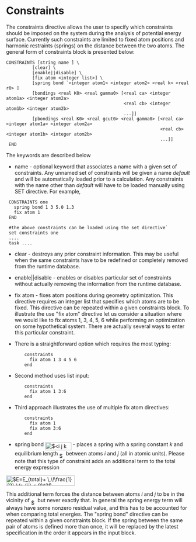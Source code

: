 # Constraints

The constraints directive allows the user to specify which constraints
should be imposed on the system during the analysis of potential energy
surface. Currently such constraints are limited to fixed atom positions
and harmonic restraints (springs) on the distance between the two atoms.
The general form of constraints block is presented
below:
```
CONSTRAINTS [string name ] \  
          [clear] \  
          [enable||disable] \  
          [fix atom <integer list>] \  
          [spring bond `<integer atom1> <integer atom2> <real k> <real r0> ]  
          [bondings <real K0> <real gamma0> [<real ca> <integer atom1a> <integer atom2a> 
                                             <real cb> <integer atom1b> <integer atom2b>
                                             ...]]
          [pbondings <real K0> <real gcut0> <real gamma0> [<real ca> <integer atom1a> <integer atom2a> 
                                                           <real cb> <integer atom1b> <integer atom2b>
                                                           ...]]
 END
```
The keywords are described below

  - name - optional keyword that associates a name with a given set of
    constraints. Any unnamed set of constraints will be given a name
    *default* and will be automatically loaded prior to a calculation.
    Any constraints with the name other than *default* will have to be
    loaded manually using SET directive. For example,
```
 CONSTRAINTS one  
   spring bond 1 3 5.0 1.3
   fix atom 1  
 END 
  
 #the above constraints can be loaded using the set directive`  
 set constraints one  
 ....  
 task ....
```
  - clear - destroys any prior constraint information. This may be
    useful when the same constraints have to be redefined or completely
    removed from the runtime database.

<!-- end list -->

  - enable||disable - enables or disables particular set of constraints
    without actually removing the information from the runtime database.

<!-- end list -->

  - fix atom - fixes atom positions during geometry optimization. This
    directive requires an integer list that specifies which atoms are to
    be fixed. This directive can be repeated within a given constraints
    block. To illustrate the use "fix atom" directive let us consider a
    situation where we would like to fix atoms 1, 3, 4, 5, 6 while
    performing an optimization on some hypothetical system. There are
    actually several ways to enter this particular constraint.

<!-- end list -->

  - There is a straightforward option which requires the most
        typing:
```
       constraints  
         fix atom 1 3 4 5 6 
       end
```
  - Second method uses list input:
```
       constraints  
         fix atom 1 3:6  
       end
```
  - Third approach illustrates the use of multiple fix atom
        directives:
```
       constraints 
         fix atom 1 
         fix atom 3:6 
       end
```
  - spring bond <img alt="$&lt;i j k r_0&gt;$" src="https://raw.githubusercontent.com/wiki/nwchemgit/nwchem/svgs/424902055502ece4201b8adbfaa6ef95.svg?invert_in_darkmode&sanitize=true" align=middle width="71.741175pt" height="22.74591pt"/> - places a spring with a spring constant
    *k* and equilibrium length <img alt="$r_0$" src="https://raw.githubusercontent.com/wiki/nwchemgit/nwchem/svgs/1db75c795ab2c794f72bbe79b8113be1.svg?invert_in_darkmode&sanitize=true" align=middle width="13.91676pt" height="14.10255pt"/> between atoms *i* and *j* (all in
    atomic units). Please note that this type of constraint adds an
    additional term to the total energy expression

<img alt="$E=E_{total}+ \,\!\frac{1}{2} k(r_{ij}-r_0)^2$" src="https://raw.githubusercontent.com/wiki/nwchemgit/nwchem/svgs/2f6a0c2ad3fa444503a3d7e314f3f89f.svg?invert_in_darkmode&sanitize=true" align=middle width="188.214345pt" height="27.72033pt"/>

This additional term forces the distance between atoms *i* and *j* to be
in the vicinity of <img alt="$r_0$" src="https://raw.githubusercontent.com/wiki/nwchemgit/nwchem/svgs/1db75c795ab2c794f72bbe79b8113be1.svg?invert_in_darkmode&sanitize=true" align=middle width="13.91676pt" height="14.10255pt"/> but never exactly that. In general the spring
energy term will always have some nonzero residual value, and this has
to be accounted for when comparing total energies. The "spring bond"
directive can be repeated within a given constraints block. If the
spring between the same pair of atoms is defined more than once, it will
be replaced by the latest specification in the order it appears in the
input block.
